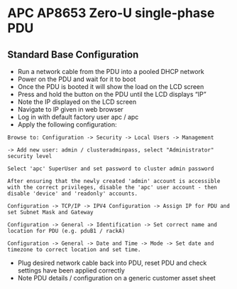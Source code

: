 # APC AP8653 Zero-U single-phase PDU

## Standard Base Configuration

* Run a network cable from the PDU into a pooled DHCP network
* Power on the PDU and wait for it to boot
* Once the PDU is booted it will show the load on the LCD screen
* Press and hold the button on the PDU until the LCD displays “IP”
* Note the IP displayed on the LCD screen
* Navigate to IP given in web browser
* Log in with default factory user apc / apc
* Apply the following configuration:
```
Browse to: Configuration -> Security -> Local Users -> Management
```
```
-> Add new user: admin / clusteradminpass, select "Administrator" security level
```
```
Select 'apc' SuperUser and set password to cluster admin password
```
```
After ensuring that the newly created 'admin' account is accessible with the correct privileges, disable the 'apc' user account - then disable 'device' and 'readonly' accounts.
```
```
Configuration -> TCP/IP -> IPV4 Configuration -> Assign IP for PDU and set Subnet Mask and Gateway
```
```
Configuration -> General -> Identification -> Set correct name and location for PDU (e.g. pduB1 / rackA)
```
```
Configuration -> General -> Date and Time -> Mode -> Set date and timezone to correct location and set time.
```

* Plug desired network cable back into PDU, reset PDU and check settings have been applied correctly
* Note PDU details / configuration on a generic customer asset sheet
